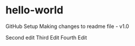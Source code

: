 # hello-world
GitHub Setup
Making changes to readme file - v1.0


Second edit
Third Edit
Fourth Edit

